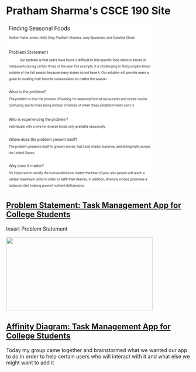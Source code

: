 <!DOCTYPE html>
<html>
    <head>
        <title>CSCE 190: Pratham Sharma</title>
    </head>
    <body>
        <h1> Pratham Sharma's CSCE 190 Site</h1>
        <section class="assignment">
            <a href="Images/CSCE 190 Problem Statement.pdf"><img src="Images/MissionStatement.PNG" width= 400 height="450"></a>
            <section class="ass-details">
                <a href="Images/CSCE 190 Problem Statement.pdf"><h2>Problem Statement: Task Management App for College Students</h2></a>
                <p>
                    Insert Problem Statement
                </p>
            </section>
        </section>
        <section class="assignment">
            <a href="Images/CSCE 190 - Affinity Diagram.pdf"><img src="Images/AffinityDiagram.PNG" width= 400 height="200"></a>
            <section class="ass-details">
                <a href="Images/CSCE 190 - Affinity Diagram.pdf"><h2>Affinity Diagram: Task Management App for College Students</h2></a>
                <p>
                    Today my group came together and brainstormed what we wanted our app to do in order to help certain users who will interact with it and what else we might want to add it
                </p>
            </section>
        </section>
    </body>
</html>
